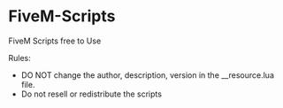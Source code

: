 # FiveM-Scripts
FiveM Scripts free to Use

Rules:
- DO NOT change the author, description, version in the __resource.lua file.
- Do not resell or redistribute the scripts
